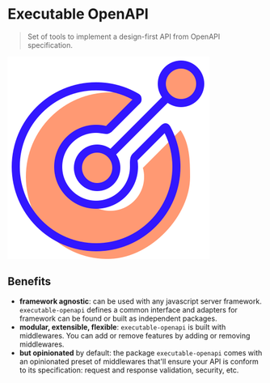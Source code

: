# Executable OpenAPI

> Set of tools to implement a design-first API from OpenAPI specification.

![logo](https://github.com/alexstrat/executable-openapi/blob/main/website/static/img/logo.svg)

## Benefits

- **framework agnostic**: can be used with any javascript server framework. `executable-openapi` defines a common interface and adapters for framework can be found or built as independent packages.
- **modular, extensible, flexible**: `executable-openapi` is built with middlewares. You can add or remove features by adding or removing middlewares.
- **but opinionated** by default: the package `executable-openapi` comes with an opinionated preset of middlewares that'll ensure your API is conform to its specification: request and response validation, security, etc.
